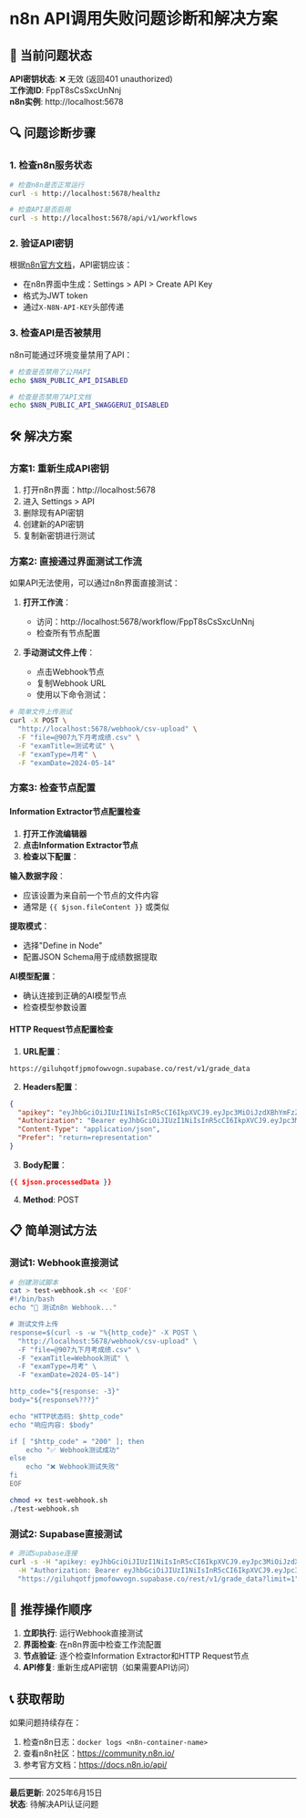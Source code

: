 # n8n API调用失败问题诊断和解决方案

## 🚨 当前问题状态

**API密钥状态**: ❌ 无效 (返回401 unauthorized)  
**工作流ID**: FppT8sCsSxcUnNnj  
**n8n实例**: http://localhost:5678

## 🔍 问题诊断步骤

### 1. 检查n8n服务状态
```bash
# 检查n8n是否正常运行
curl -s http://localhost:5678/healthz

# 检查API是否启用
curl -s http://localhost:5678/api/v1/workflows
```

### 2. 验证API密钥
根据[n8n官方文档](https://docs.n8n.io/api/authentication/)，API密钥应该：
- 在n8n界面中生成：Settings > API > Create API Key
- 格式为JWT token
- 通过`X-N8N-API-KEY`头部传递

### 3. 检查API是否被禁用
n8n可能通过环境变量禁用了API：
```bash
# 检查是否禁用了公共API
echo $N8N_PUBLIC_API_DISABLED

# 检查是否禁用了API文档
echo $N8N_PUBLIC_API_SWAGGERUI_DISABLED
```

## 🛠️ 解决方案

### 方案1: 重新生成API密钥
1. 打开n8n界面：http://localhost:5678
2. 进入 Settings > API
3. 删除现有API密钥
4. 创建新的API密钥
5. 复制新密钥进行测试

### 方案2: 直接通过界面测试工作流
如果API无法使用，可以通过n8n界面直接测试：

1. **打开工作流**：
   - 访问：http://localhost:5678/workflow/FppT8sCsSxcUnNnj
   - 检查所有节点配置

2. **手动测试文件上传**：
   - 点击Webhook节点
   - 复制Webhook URL
   - 使用以下命令测试：

```bash
# 简单文件上传测试
curl -X POST \
  "http://localhost:5678/webhook/csv-upload" \
  -F "file=@907九下月考成绩.csv" \
  -F "examTitle=测试考试" \
  -F "examType=月考" \
  -F "examDate=2024-05-14"
```

### 方案3: 检查节点配置

#### Information Extractor节点配置检查
1. **打开工作流编辑器**
2. **点击Information Extractor节点**
3. **检查以下配置**：

**输入数据字段**：
- 应该设置为来自前一个节点的文件内容
- 通常是 `{{ $json.fileContent }}` 或类似

**提取模式**：
- 选择"Define in Node"
- 配置JSON Schema用于成绩数据提取

**AI模型配置**：
- 确认连接到正确的AI模型节点
- 检查模型参数设置

#### HTTP Request节点配置检查
1. **URL配置**：
```
https://giluhqotfjpmofowvogn.supabase.co/rest/v1/grade_data
```

2. **Headers配置**：
```json
{
  "apikey": "eyJhbGciOiJIUzI1NiIsInR5cCI6IkpXVCJ9.eyJpc3MiOiJzdXBhYmFzZSIsInJlZiI6ImdpbHVocW90ZmpwbW9mb3d2b2duIiwicm9sZSI6ImFub24iLCJpYXQiOjE3NDUzMDIwMDQsImV4cCI6MjA2MDg3ODAwNH0.NkVIqDlRM-qh8HoFR-nZMfXKWT0lDMeNSk5EPJiprZQ",
  "Authorization": "Bearer eyJhbGciOiJIUzI1NiIsInR5cCI6IkpXVCJ9.eyJpc3MiOiJzdXBhYmFzZSIsInJlZiI6ImdpbHVocW90ZmpwbW9mb3d2b2duIiwicm9sZSI6ImFub24iLCJpYXQiOjE3NDUzMDIwMDQsImV4cCI6MjA2MDg3ODAwNH0.NkVIqDlRM-qh8HoFR-nZMfXKWT0lDMeNSk5EPJiprZQ",
  "Content-Type": "application/json",
  "Prefer": "return=representation"
}
```

3. **Body配置**：
```json
{{ $json.processedData }}
```

4. **Method**: POST

## 📋 简单测试方法

### 测试1: Webhook直接测试
```bash
# 创建测试脚本
cat > test-webhook.sh << 'EOF'
#!/bin/bash
echo "🧪 测试n8n Webhook..."

# 测试文件上传
response=$(curl -s -w "%{http_code}" -X POST \
  "http://localhost:5678/webhook/csv-upload" \
  -F "file=@907九下月考成绩.csv" \
  -F "examTitle=Webhook测试" \
  -F "examType=月考" \
  -F "examDate=2024-05-14")

http_code="${response: -3}"
body="${response%???}"

echo "HTTP状态码: $http_code"
echo "响应内容: $body"

if [ "$http_code" = "200" ]; then
    echo "✅ Webhook测试成功"
else
    echo "❌ Webhook测试失败"
fi
EOF

chmod +x test-webhook.sh
./test-webhook.sh
```

### 测试2: Supabase直接测试
```bash
# 测试Supabase连接
curl -s -H "apikey: eyJhbGciOiJIUzI1NiIsInR5cCI6IkpXVCJ9.eyJpc3MiOiJzdXBhYmFzZSIsInJlZiI6ImdpbHVocW90ZmpwbW9mb3d2b2duIiwicm9sZSI6ImFub24iLCJpYXQiOjE3NDUzMDIwMDQsImV4cCI6MjA2MDg3ODAwNH0.NkVIqDlRM-qh8HoFR-nZMfXKWT0lDMeNSk5EPJiprZQ" \
  -H "Authorization: Bearer eyJhbGciOiJIUzI1NiIsInR5cCI6IkpXVCJ9.eyJpc3MiOiJzdXBhYmFzZSIsInJlZiI6ImdpbHVocW90ZmpwbW9mb3d2b2duIiwicm9sZSI6ImFub24iLCJpYXQiOjE3NDUzMDIwMDQsImV4cCI6MjA2MDg3ODAwNH0.NkVIqDlRM-qh8HoFR-nZMfXKWT0lDMeNSk5EPJiprZQ" \
  "https://giluhqotfjpmofowvogn.supabase.co/rest/v1/grade_data?limit=1"
```

## 🎯 推荐操作顺序

1. **立即执行**: 运行Webhook直接测试
2. **界面检查**: 在n8n界面中检查工作流配置
3. **节点验证**: 逐个检查Information Extractor和HTTP Request节点
4. **API修复**: 重新生成API密钥（如果需要API访问）

## 📞 获取帮助

如果问题持续存在：
1. 检查n8n日志：`docker logs <n8n-container-name>`
2. 查看n8n社区：https://community.n8n.io/
3. 参考官方文档：https://docs.n8n.io/api/

---
**最后更新**: 2025年6月15日  
**状态**: 待解决API认证问题 